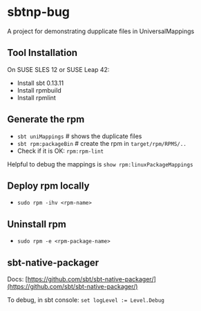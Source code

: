 sbtnp-bug
==========

A project for demonstrating dupplicate files in UniversalMappings

## Tool Installation

On SUSE SLES 12 or SUSE Leap 42:

* Install sbt 0.13.11
* Install rpmbuild
* Install rpmlint

## Generate the rpm

* `sbt uniMappings` # shows the duplicate files
* `sbt rpm:packageBin` # create the rpm in `target/rpm/RPMS/..`
* Check if it is OK: `rpm:rpm-lint`

Helpful to debug the mappings is `show rpm:linuxPackageMappings`

## Deploy rpm locally

* `sudo rpm -ihv <rpm-name>`


## Uninstall rpm

* `sudo rpm -e <rpm-package-name>`


## sbt-native-packager

Docs: [https://github.com/sbt/sbt-native-packager/](https://github.com/sbt/sbt-native-packager/)

To debug, in sbt console: `set logLevel := Level.Debug`

